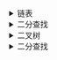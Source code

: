
<details><summary>链表</summary>

|File|Description|
|:----:|:----:|
| [BM1](./BM1.py) | 反转链表 |
| [BM2](./BM2.py) | 链表内指定区间反转 |
| [BM3]() |  |
| [BM4](./BM4.py) | 合并两个排序的链表 |
| [BM5](./BM5.py) | 合并k个已排序的链表 |
| [BM6](./BM6.py) | 判断链表中是否有环 |
| [BM7](./BM7.py) | 链表中环的入口结点 |
| [BM8](./BM8.py) | 链表中倒数最后k个结点 |
| [BM9](./BM9.py) | 删除链表的倒数第n个节点 |
| [BM10](./BM10.py) | 两个链表的第一个公共结点 |
| [BM11](./BM11.py) | 链表相加(二) |
| [BM12](./BM12.py) | 单链表排序（归并） |
| [BM13](./BM13.py) | 判断一个链表是否为回文结构 |
| [BM14](./BM14.py) | 链表的奇偶重排 |
| [BM15](./BM15.py) | 删除有序链表中重复的元素-I |
| [BM16](./BM16.py) | 删除有序链表中重复的元素-II |
| [BM17](./BM17.py) | BST的构造 |
</details>

<details><summary>二分查找</summary>

|File|Description|
|:----:|:----:|
| [BM17](./BM17.py) | 二分查找-I |
| [BM18](./BM18.py) | 二维数组中的查找 |
| [BM19](./BM19.py) | 寻找峰值 |
| [BM20](./BM20.py) | *数组中的逆序对（归并排序的应用） |
| [BM21](./BM21.py) | 旋转数组的最小数字 |
| [BMEX1](./BMEX1.py) | 二分查找-搜索左右边界 |
</details>

<details><summary>二叉树</summary>

|File|Description|
|:----:|:----:|
| [BM23](./BM23.py) | 求二叉树的前序遍历 |
| [BM24](./BM24.py) | 求二叉树的中序遍历 |
| [BM25](./BM25.py) | 求二叉树的后序遍历 |
| [BM26](./BM26.py) | 求二叉树的层序遍历 |
| [BM27](./BM27.py) | 按之字形顺序打印二叉树 |
| [BM28](./BM28.py) | 二叉树的最大深度 |
| [BM29](./BM29.py) | 二叉树中和为某一值的路径(一) |
| [BM33](./BM33.py) | 二叉树的最大深度 |
| [BMEX4](./BMEX4.py) | 二叉树的镜像 |
| [BMEX5](./BMEX5.py) | 填充每个节点的下一个右侧节点指针 |
| [BMEX6](./BMEX6.py) | 二叉树展开为链表 |
| [BMEX7](./BMEX7.py) | 最大二叉树 |
| [BMEX8](./BMEX8.py) | 三种类型的构造二叉树 |
| [BMEX9](./BMEX9.py) | 二叉树的序列化和反序列化 |
| [BMEX10](./BMEX10.py) | 寻找重复的子树 |
| [BMEX11](./BMEX11.py) | 二叉搜索树中第K小的元素（中序遍历的性质） |
| [BMEX12](./BMEX12.py) | 二叉搜索树中第K小的元素（中序遍历的性质） |
| [BMEX13](./BMEX13.py) | 验证二叉搜索树 |
| [BMEX14](./BMEX14.py) | 二叉搜索树中的搜索，插入，删除 |
| [BMEX15](./BMEX15.py) | 二叉搜索树构造 |
| [BMEX16](./BMEX16.py) | 二叉树的最近公共祖先 |
| [BMEX17](./BMEX17.py) | 二叉搜索树的最近公共祖先 |
| [BMEX18](./BMEX18.py) | 完全二叉树的节点个数 |
</details>

<details><summary>二分查找</summary>

|File|Description|
|:----:|:----:|
| [BM87](./BM87.py) | 合并两个有序的数组 |
| [BM88](./BM88.py) | 判断是否为回文字符串 |
| [BM89](./BM89.py) | 合并区间 |
| [BM90](./BM90.py) | 最小覆盖子串 |
| [BM91](./BM91.py) | 反转字符串 |
| [BM92](./BM92.py) | 最长无重复子数组 |
| [BM93](./BM93.py) | 盛水最多的容器 |
| [BM94](./BM94.py) | 接雨水问题 |
| [BMEX2](./BMEX2.py) | 字符串的排列 |
| [BMEX3](./BMEX3.py) | 找到字符串中所有字母异位词 |
</details>